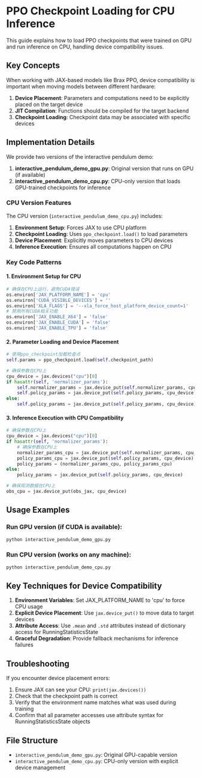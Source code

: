 # PPO Checkpoint Loading for CPU Inference

This guide explains how to load PPO checkpoints that were trained on GPU and run inference on CPU, handling device compatibility issues.

## Key Concepts

When working with JAX-based models like Brax PPO, device compatibility is important when moving models between different hardware:

1. **Device Placement**: Parameters and computations need to be explicitly placed on the target device
2. **JIT Compilation**: Functions should be compiled for the target backend
3. **Checkpoint Loading**: Checkpoint data may be associated with specific devices

## Implementation Details

We provide two versions of the interactive pendulum demo:

1. **interactive_pendulum_demo_gpu.py**: Original version that runs on GPU (if available)
2. **interactive_pendulum_demo_cpu.py**: CPU-only version that loads GPU-trained checkpoints for inference

### CPU Version Features

The CPU version (`interactive_pendulum_demo_cpu.py`) includes:

1. **Environment Setup**: Forces JAX to use CPU platform
2. **Checkpoint Loading**: Uses `ppo_checkpoint.load()` to load parameters
3. **Device Placement**: Explicitly moves parameters to CPU devices
4. **Inference Execution**: Ensures all computations happen on CPU

### Key Code Patterns

#### 1. Environment Setup for CPU
```python
# 确保在CPU上运行，避免CUDA错误
os.environ['JAX_PLATFORM_NAME'] = 'cpu'
os.environ['CUDA_VISIBLE_DEVICES'] = ''
os.environ['XLA_FLAGS'] = '--xla_force_host_platform_device_count=1'
# 禁用所有CUDA相关功能
os.environ['JAX_ENABLE_X64'] = 'false'
os.environ['JAX_ENABLE_CUDA'] = 'false'
os.environ['JAX_ENABLE_TPU'] = 'false'
```

#### 2. Parameter Loading and Device Placement
```python
# 使用ppo_checkpoint加载检查点
self.params = ppo_checkpoint.load(self.checkpoint_path)

# 确保参数在CPU上
cpu_device = jax.devices("cpu")[0]
if hasattr(self, 'normalizer_params'):
    self.normalizer_params = jax.device_put(self.normalizer_params, cpu_device)
    self.policy_params = jax.device_put(self.policy_params, cpu_device)
else:
    self.policy_params = jax.device_put(self.policy_params, cpu_device)
```

#### 3. Inference Execution with CPU Compatibility
```python
# 确保参数在CPU上
cpu_device = jax.devices("cpu")[0]
if hasattr(self, 'normalizer_params'):
    # 确保参数在CPU上
    normalizer_params_cpu = jax.device_put(self.normalizer_params, cpu_device)
    policy_params_cpu = jax.device_put(self.policy_params, cpu_device)
    policy_params = (normalizer_params_cpu, policy_params_cpu)
else:
    policy_params = jax.device_put(self.policy_params, cpu_device)

# 确保观测数据在CPU上
obs_cpu = jax.device_put(obs_jax, cpu_device)
```

## Usage Examples

### Run GPU version (if CUDA is available):
```bash
python interactive_pendulum_demo_gpu.py
```

### Run CPU version (works on any machine):
```bash
python interactive_pendulum_demo_cpu.py
```

## Key Techniques for Device Compatibility

1. **Environment Variables**: Set JAX_PLATFORM_NAME to 'cpu' to force CPU usage
2. **Explicit Device Placement**: Use `jax.device_put()` to move data to target devices
3. **Attribute Access**: Use `.mean` and `.std` attributes instead of dictionary access for RunningStatisticsState
4. **Graceful Degradation**: Provide fallback mechanisms for inference failures

## Troubleshooting

If you encounter device placement errors:

1. Ensure JAX can see your CPU: `print(jax.devices())`
2. Check that the checkpoint path is correct
3. Verify that the environment name matches what was used during training
4. Confirm that all parameter accesses use attribute syntax for RunningStatisticsState objects

## File Structure

- `interactive_pendulum_demo_gpu.py`: Original GPU-capable version
- `interactive_pendulum_demo_cpu.py`: CPU-only version with explicit device management